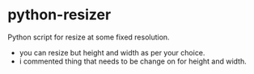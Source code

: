 # python-resizer
Python script for resize at some fixed resolution.

- you can resize but height and width as per your choice.
- i commented thing that needs to be change on for height and width.
